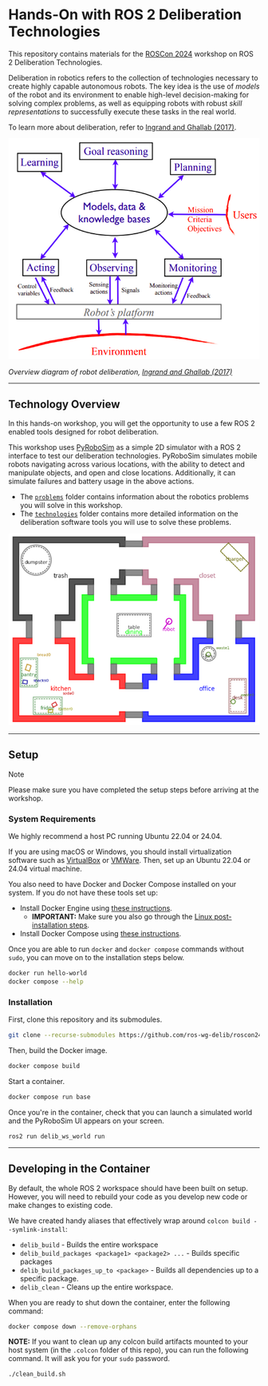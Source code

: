 # Hands-On with ROS 2 Deliberation Technologies

This repository contains materials for the [ROSCon 2024](https://roscon.ros.org/2024/) workshop on ROS 2
Deliberation Technologies.

Deliberation in robotics refers to the collection of technologies necessary to create highly capable autonomous robots.
The key idea is the use of *models* of the robot and its environment to enable high-level decision-making for solving complex problems, as well as equipping robots with robust *skill representations* to successfully execute these tasks in the real world.

To learn more about deliberation, refer to [Ingrand and Ghallab (2017)](https://hal.science/hal-01137921).

![image](media/deliberation_ingrand_ghallab_2017.png)

*Overview diagram of robot deliberation, [Ingrand and Ghallab (2017)](https://hal.science/hal-01137921)*

---

## Technology Overview

In this hands-on workshop, you will get the opportunity to use a few ROS 2 enabled tools designed for robot deliberation.

This workshop uses [PyRoboSim](https://github.com/sea-bass/pyrobosim) as a simple 2D simulator with a ROS 2 interface to test our deliberation technologies.
PyRoboSim simulates mobile robots navigating across various locations, with the ability to detect and manipulate objects, and open and close locations.
Additionally, it can simulate failures and battery usage in the above actions.

* The [`problems`](./problems/README.md) folder contains information about the robotics problems you will solve in this workshop.
* The [`technologies`](./technologies/README.md) folder contains more detailed information on the deliberation software tools you will use to solve these problems.

![image](media/pyrobosim_world.png)

---

## Setup

> [!NOTE]
> Please make sure you have completed the setup steps before arriving at the workshop.

### System Requirements

We highly recommend a host PC running Ubuntu 22.04 or 24.04.

If you are using macOS or Windows, you should install virtualization software such as [VirtualBox](https://www.virtualbox.org/) or [VMWare](https://www.vmware.com/products/desktop-hypervisor/workstation-and-fusion).
Then, set up an Ubuntu 22.04 or 24.04 virtual machine.

You also need to have Docker and Docker Compose installed on your system.
If you do not have these tools set up:

* Install Docker Engine using [these instructions](https://docs.docker.com/engine/install/ubuntu/).
  * **IMPORTANT:** Make sure you also go through the [Linux post-installation steps](https://docs.docker.com/engine/install/linux-postinstall/).
* Install Docker Compose using [these instructions](https://docs.docker.com/compose/install/).

Once you are able to run `docker` and `docker compose` commands without `sudo`, you can move on to the installation steps below.

```bash
docker run hello-world
docker compose --help
```

### Installation

First, clone this repository and its submodules.

```bash
git clone --recurse-submodules https://github.com/ros-wg-delib/roscon24-workshop.git
```

Then, build the Docker image.

```bash
docker compose build
```

Start a container.

```bash
docker compose run base
```

Once you're in the container, check that you can launch a simulated world and the PyRoboSim UI appears on your screen.

```bash
ros2 run delib_ws_world run
```

---

## Developing in the Container

By default, the whole ROS 2 workspace should have been built on setup.
However, you will need to rebuild your code as you develop new code or make changes to existing code.

We have created handy aliases that effectively wrap around `colcon build --symlink-install`:

* `delib_build` - Builds the entire workspace
* `delib_build_packages <package1> <package2> ...` - Builds specific packages
* `delib_build_packages_up_to <package>` - Builds all dependencies up to a specific package.
* `delib_clean` - Cleans up the entire workspace.

When you are ready to shut down the container, enter the following command:

```bash
docker compose down --remove-orphans
```

**NOTE:** If you want to clean up any colcon build artifacts mounted to your host system (in the `.colcon` folder of this repo), you can run the following command.
It will ask you for your `sudo` password.

```bash
./clean_build.sh
```
